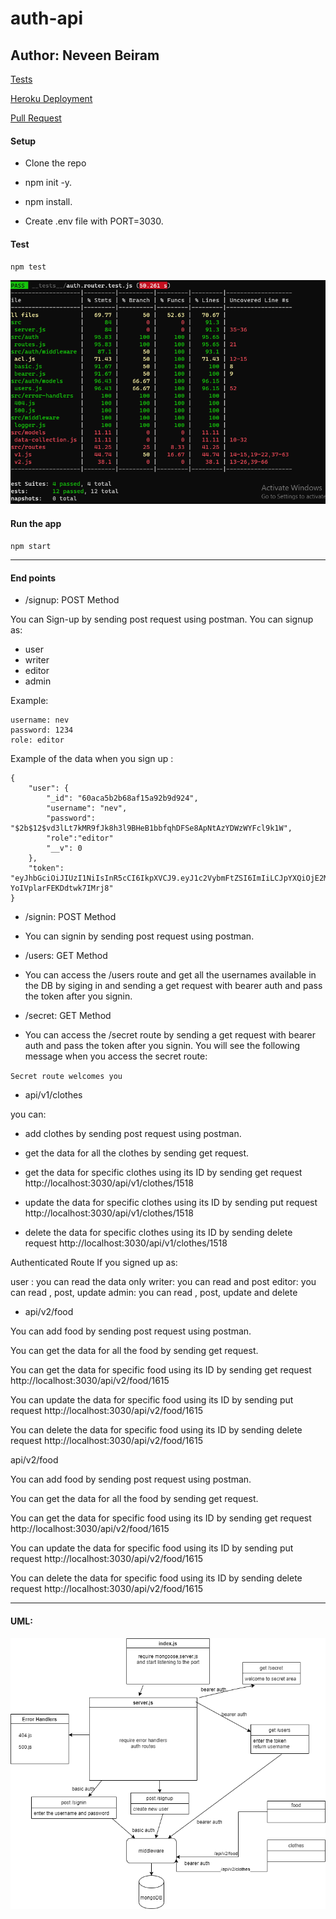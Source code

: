 # auth-api

## Author: Neveen Beiram

[Tests](https://github.com/NeveenBeiram/auth-api/actions)

[Heroku Deployment]()

[Pull Request](https://github.com/NeveenBeiram/auth-api/pulls)

#### Setup

* Clone the repo

* npm init -y.

* npm install.

* Create .env file with PORT=3030.

#### Test

`npm test`

![test](lab8test.PNG)

#### Run the app

`npm start`

<hr>

#### End points

- /signup: POST Method

You can Sign-up by sending post request using postman.
You can signup as:

* user
* writer
* editor
* admin

Example:

```
username: nev
password: 1234
role: editor
```

Example of the data when you sign up :

```
{
    "user": {
        "_id": "60aca5b2b68af15a92b9d924",
        "username": "nev",
        "password": "$2b$12$vd3lLt7kMR9fJk8h3l9BHeB1bbfqhDFSe8ApNtAzYDWzWYFcl9k1W",
        "role":"editor"
        "__v": 0
    },
    "token": "eyJhbGciOiJIUzI1NiIsInR5cCI6IkpXVCJ9.eyJ1c2VybmFtZSI6ImIiLCJpYXQiOjE2MjIwNjQ4NjZ9.3EsXeCvUJUjIurs4E5jf-YoIVplarFEKDdtwk7IMrj8"
}
```

- /signin: POST Method

* You can signin by sending post request using postman.


- /users: GET Method

* You can access the /users route and get all the usernames available in the DB by siging in and sending a get request with bearer auth and pass the token after you signin.


- /secret: GET Method


* You can access the /secret route by sending a get request with bearer auth and pass the token after you signin.
You will see the following message when you access the secret route:

`Secret route welcomes you`


- api/v1/clothes
 
 you can:
* add clothes by sending post request using postman.

*  get the data for all the clothes by sending get request.

* get the data for specific clothes using its ID by sending get request http://localhost:3030/api/v1/clothes/1518

* update the data for specific clothes using its ID by sending put request http://localhost:3030/api/v1/clothes/1518

*  delete the data for specific clothes using its ID by sending delete request http://localhost:3030/api/v1/clothes/1518

Authenticated Route
If you signed up as:

user : you can read the data only
writer: you can read and post
editor: you can read , post, update
admin: you can read , post, update and delete

- api/v2/food

You can add food by sending post request using postman.

You can get the data for all the food by sending get request.

You can get the data for specific food using its ID by sending get request http://localhost:3030/api/v2/food/1615

You can update the data for specific food using its ID by sending put request http://localhost:3030/api/v2/food/1615

You can delete the data for specific food using its ID by sending delete request http://localhost:3030/api/v2/food/1615

api/v2/food

You can add food by sending post request using postman.

You can get the data for all the food by sending get request.

You can get the data for specific food using its ID by sending get request http://localhost:3030/api/v2/food/1615

You can update the data for specific food using its ID by sending put request http://localhost:3030/api/v2/food/1615

You can delete the data for specific food using its ID by sending delete request http://localhost:3030/api/v2/food/1615

<hr>

#### UML:

![uml](./uml.png)